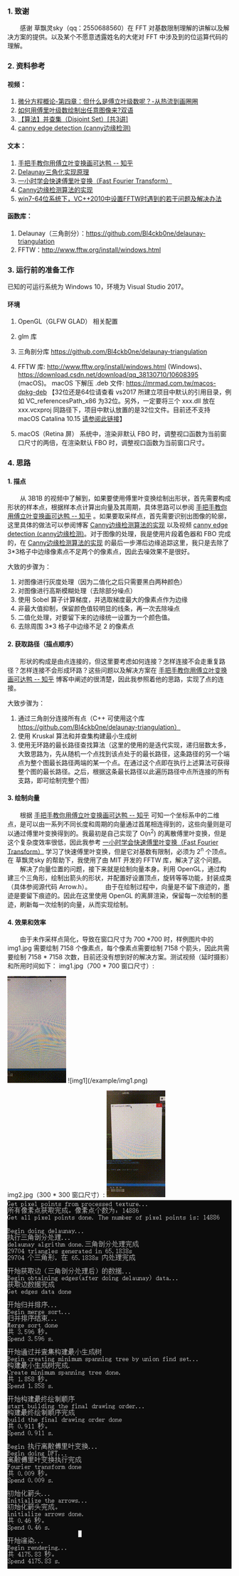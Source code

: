 ### 1. 致谢
&emsp;&emsp;感谢 草飘灵sky（qq：2550688560）在 FFT 对基数限制理解的讲解以及解决方案的提供。以及某个不愿意透露姓名的大佬对 FFT 中涉及到的位运算代码的理解。
### 2. 资料参考
#### 视频：
1. [微分方程概论-第四章：但什么是傅立叶级数呢？-从热流到画圈圈](https://www.bilibili.com/video/av62763042)
2. [如何用傅里叶级数绘制出任意图像来?双语](https://www.bilibili.com/video/av49238862/?spm_id_from=333.788.videocard.7)
3. [【算法】并查集（Disjoint Set）[共3讲]](https://www.bilibili.com/video/av38498175?from=search&seid=18147424545102834054)
4. [canny edge detection (canny边缘检测)](https://b23.tv/av44979367
)
#### 文本：
1. [手把手教你用傅立叶变换画可达鸭 -- 知乎](https://zhuanlan.zhihu.com/p/72632360)
2. [Delaunay三角化实现原理](https://blog.csdn.net/renhaofan/article/details/82261681)
3. [一小时学会快速傅里叶变换（Fast Fourier Transform）](https://zhuanlan.zhihu.com/p/31584464)
4. [Canny边缘检测算法的实现](https://www.cnblogs.com/yzl050819/p/8018022.html)
5. [win7-64位系统下，VC++2010中设置FFTW时遇到的若干问题及解决办法](http://blog.sina.com.cn/s/blog_b528d7c70102w9f7.html)
#### 函数库：
1. Delaunay（三角剖分）：https://github.com/Bl4ckb0ne/delaunay-triangulation
2. FFTW：http://www.fftw.org/install/windows.html
### 3. 运行前的准备工作
已知的可运行系统为 Windows 10，环境为 Visual Studio 2017。
#### 环境
1. OpenGL（GLFW GLAD） 相关配置
2. glm 库
3. 三角剖分库 https://github.com/Bl4ckb0ne/delaunay-triangulation
4. FFTW 库: http://www.fftw.org/install/windows.html (Windows)、https://download.csdn.net/download/qq_38130710/10608395 (macOS)。 
macOS 下解压 .deb 文件: https://mrmad.com.tw/macos-dpkg-deb
【32位还是64位请查看 vs2017 所建立项目中默认的引用目录，例如 VC_referencesPath_x86 为32位。另外，一定要将三个 xxx.dll 放在 xxx.vcxproj 同路径下，项目中默认放置的是32位文件。目前还不支持 macOS Catalina 10.15 [请参阅此链接](http://www.finkproject.org/)】

5. macOS（Retina 屏） 系统中，渲染非默认 FBO 时，调整视口函数为当前窗口尺寸的两倍，在渲染默认 FBO 时，调整视口函数为当前窗口尺寸。
### 4. 思路
#### 1. 描点
&emsp;&emsp;从 3B1B 的视频中了解到，如果要使用傅里叶变换绘制出形状，首先需要构成形状的样本点，根据样本点计算出向量及其周期，具体思路可以参阅 [手把手教你用傅立叶变换画可达鸭 -- 知乎](https://zhuanlan.zhihu.com/p/72632360) 。如果要取采样点，首先需要识别出图像的轮廓，这里具体的做法可以参阅博客 [Canny边缘检测算法的实现](https://www.cnblogs.com/yzl050819/p/8018022.html) 以及视频 [canny edge detection (canny边缘检测)](https://b23.tv/av44979367)。对于图像的处理，我是使用片段着色器和 FBO 完成的，在 [Canny边缘检测算法的实现](https://www.cnblogs.com/yzl050819/p/8018022.html) 的最后一步滞后边缘追踪这里，我只是去除了 3*3格子中边缘像素点不足两个的像素点，因此去噪效果不是很好。

大致的步骤为：
1. 对图像进行灰度处理（因为二值化之后只需要黑白两种颜色）
2. 对图像进行高斯模糊处理（去除部分噪点）
3. 使用 Sobel 算子计算梯度，并选取梯度最大的像素点作为边缘
4. 非最大值抑制，保留颜色值较明显的线条，再一次去除噪点
5. 二值化处理，对要留下来的边缘统一设置为一个颜色值。
6. 去除周围 3*3 格子中边缘不足 2 的像素点
#### 2. 获取路径（描点顺序）
&emsp;&emsp;形状的构成是由点连接的，但这里要考虑如何连接？怎样连接不会走重复路径？怎样连接不会形成环路？这些问题以及解决方案在 [手把手教你用傅立叶变换画可达鸭 -- 知乎](https://zhuanlan.zhihu.com/p/72632360) 博客中阐述的很清楚，因此我参照着他的思路，实现了点的连接。

大致步骤为：
1. 通过三角剖分连接所有点（C++ 可使用这个库 https://github.com/Bl4ckb0ne/delaunay-triangulation）
2. 使用 Kruskal 算法和并查集构建最小生成树
3. 使用无环路的最长路径查找算法（这里的使用的是迭代实现，递归层数太多，大致思路为，先从随机一个点找到该点处于的最长路径，这条路径的另一个端点为整个图最长路径两端的某一个点。在通过这个点即在执行上述算法可获得整个图的最长路径。之后，根据这条最长路径以此遍历路径中点所连接的所有支路，即可绘制完整个图）
#### 3. 绘制向量
&emsp;&emsp;根据 [手把手教你用傅立叶变换画可达鸭 -- 知乎](https://zhuanlan.zhihu.com/p/72632360) 可知一个坐标系中的二维点，是可以由一系列不同长度和周期的向量通过首尾相连得到的，这些向量则是可以通过傅里叶变换得到的。我最初是自己实现了 O(n<sup>2</sup>) 的离散傅里叶变换，但是这个复杂度效率很低，因此我参考 [一小时学会快速傅里叶变换（Fast Fourier Transform）](https://zhuanlan.zhihu.com/p/31584464) 学习了快速傅里叶变换，但是它对基数有限制，必须为 2<sup>n</sup> 个顶点。在 草飘灵sky 的帮助下，我使用了由 MIT 开发的 FFTW 库，解决了这个问题。
&emsp;&emsp;解决了向量位置的问题，接下来就是绘制向量本身。利用 OpenGL，通过构建三个三角形，绘制出箭头的形状，并配置好设置顶点，旋转等等功能，封装成类（具体参阅源代码 Arrow.h）。
&emsp;&emsp;由于在绘制过程中，向量是不留下痕迹的，墨迹是要留下痕迹的。因此在这里使用 OpenGL 的离屏渲染，保留每一次绘制的墨迹，刷新每一次绘制的向量，从而实现绘制。
#### 4. 效果和效率
&emsp;&emsp;由于未作采样点简化，导致在窗口尺寸为 700 *700 时，样例图片中的 img1.jpg 需要绘制 7158 个像素点，每个像素点需要绘制 7158 个箭头，因此共需要绘制 7158 * 7158 次数，目前还没有想到好的解决方案。测试视频（延时摄影）和所用时间如下：
img1.jpg（700 * 700 窗口尺寸）:

<img src="/example/img1.gif">
![img1](/example/img1.png)

img2.jpg（300 * 300 窗口尺寸）:
<img src="/example/img2.gif">
![img2](/example/img2.png)
